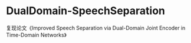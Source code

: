 # DualDomain-SpeechSeparation
复现论文《Improved Speech Separation via Dual-Domain Joint Encoder in Time-Domain Networks》
